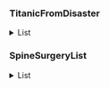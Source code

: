### TitanicFromDisaster

<details>
<summary>List</summary>

|No.|Variable|Definition|Key|분석가의견|
|--|--|--|--|--|
|1|PassengerId|탑승객 번호|Number|번호를 이용하여 해당 목록에 있는 인원 수 분석 가능|
|2|Pclass|등급|1,2,3|등급 수치를 이용하여 해당 등급에 있는 탑승객 분석 가능|
|3|Name|성명|String|특정 성씨나 이름을 가진 탑승객 분석 가능-같은 성씨를 가진 사람들을 구하여 가족관계 등을 파악가능|
|4|Sex|성별|male,female|성별에 따른 인원수 분석 가능-male은 m명,female은 n명|
|5|Age|나이|number|탑승객의 나이 평균 등을 분석 가능, 나이 구간별로 인원수 분석 가능|
|6|SibSp|동승한 형제 또는 배우자 수|NaN or number|몇 명의 형제나 배우자와 탑승하였는지에 해당하는 인원수를 기준으로 1명과 탑승한 인원은 m명, 2명과 탑승한 인원은 n명 등으로 분석 가능|
|7|Parch|동승한 부모 또는 아이 수|NaN or number|몇 명의 부모나 아이와 탑승하였는지에 해당하는 인원수를 기준으로 1명과 탑승한 인원은 m명, 2명과 탑승한 인원은 n명 등으로 분석 가능|
|8|Ticket|티켓 번호|String|String을 통해 어느 지역으로 가는 티켓인지 분석 가능, string 이 없는 티켓은 잘 모르겠음.|
|9|Fare|비용|number|비용값에 각각 기준을 0,10,20,30으로 정한 후 0~10 가격에 해당하는 탑승객은 몇명이 존재하는지 등 비용 간격별로 탑승객의 수 파악 가능 |
|10|Cabin|짐칸 번호|spelling + number or NaN|앞의 영어 spelling을 통해 몇번칸에 위치해있는지 파악이 가능. number를 통해 화물칸 내 번호가 몇번까지 부여되어 있는지 분석 가능. NaN을 통하여 짐칸을 사용하거나 사용하지 않는 탑승객 분석 가능|
|11|Embarked|탑승 장소|Q,S,C|도착하는 탑승 장소 별 탑승객의 인원 수, 인원 성별, 티켓 비용 평균 통계 등 분석 가능|
</details>




### SpineSurgeryList

<details>
<summary>List</summary>

|No.|Variable|Definition|Key|분석가의견|
|--|--|--|--|--|
|1|Unnamed: 0|?||환자 수 이외에는 정보 x|
|2|환자ID|환자를 식별하는 고유한 ID||환자 수 이외에는 정보 x|
|3|Large Lymphocyte|혈액 내 큰 림프구 수치를 나타내는 지표|숫자형|환자의 연령,흡연여부,고혈압여부 등에 따른 혈액내 림프구 수치의 분포를 분석|
|4|Location of herniation|탈출한 디스크의 위치|숫자형|ODI와의 상관관계를 분석|
|5|ODI|척추 통증 장애 지수로, 일상 생활에서 발생하는 제한 정도를 평가하는 지표|숫자형 or nan|탈출 디스크와의 상관관계를 분석|
|6|가족력|질병이나 유전적 소인이 부모나 가족 선조에 보이는 경우|범주형 : 0.,  1., nan|가족력에 따라 고혈압,당뇨,빈혈,신부전,암발병여부 등 질병과의 상관관계를 분석|
|7|간질성폐질환|폐 건강 상태를 나타내는 지표|범주형 : 0, 1||
|8|고혈압여부|고혈압 유무를 나타내는 지표|범주형 : 0, 1|고혈압 유무에 따라 값이 달라지는 헤모글로빈수치 등의 상관관계를 분석|
|9|과거수술횟수|과거 수술을 받은 횟수를 나타내는 지표|범주형:0, 1, 2, 3|각 횟수에 해당하는 환자를 관리|
|10|당뇨여부|당뇨병 유무를 나타내는 지표|범주형 : 0, 1|당뇨병 여부에 따른 헤모글로빈수치,혈전합병증 등의 상관관계를 분석|
|11|말초동맥질환여부|말초 동맥 질환 유무를 나타내는 지표|범주형||
|12|빈혈여부|빈혈 유무를 나타내는 지표|범주형 : 0, 1|빈혈 여부에 따른 헤모글로빈수치 등 분석|
|13|성별|남성 또는 여성 성별을 나타내는 지표|범주형 : 2, 1||
|14|스테로이드치료|스테로이드 치료 여부를 나타내는 지표|범주형 : 1, 0||
|15|신부전여부|신장 건강 상태를 나타내는 지표|범주형 : 0, 1||
|16|신장|체내 물질의 정상적인 배설을 도와주는 신장 기능을 나타내는 지표|||
|17|심혈관질환|심혈관 건강 상태를 나타내는 지표|||
|18|암발병여부|암 발생 여부를 나타내는 지표|범주형 : 0, 1||
|19|연령|나이를 나타내는 지표|숫자형|연령대 별로 구분하여 어느 질환의 분포가 많고 어느 증상을 나타내는지 통계 분석|
|20|우울증여부|우울증 유무를 나타내는 지표|범주형 : 0, 1, 2||
|21|입원기간|입원한 기간을 나타내는 지표|||
|22|입원일자|입원일을 나타내는 지표|||
|23|종양진행여부|종양의 진행 상태를 나타내는 지표|범주형 : 0, 1||
|24|직업|환자의 직업을 나타내는 지표|범주형 : '자영업', '운동선수', '특수전문직', '주부', '사업가', nan, '건설업', '운수업', '사무직','공무원', '농업', '의료직', '학생', '군인', '노동직', '교사', '예술가', '무직'|환자의 각 직업마다 걸리는 질환의 분포도를 통계 및 분석|
|25|체중|체중을 나타내는 지표|숫자형|체중과 질환의 발병 여부의 상관관계를 분석|
|26|퇴원일자|퇴원일을 나타내는 지표|||
|27|헤모글로빈수치|혈중 헤모글로빈 농도를 나타내는 지표|숫자형|헤모글로빈수치 값들 내에 여러 기준값을 정하고 질병과 헤모글로빈수치의 상관관계 분석|
|28|혈전합병증여부|혈전 합병증 유무를 나타내는 지표|범주형 : 0, 1||
|29|환자통증정도|환자의 통증 정도를 평가하는 지표|범주형 : 10,  7,  8,  9,  2,  1,  6,  5,  3,  4|환자가 갖고 있는 질환의 수와 환자의 통증 정도의 상관관계 분석|
|30|흡연여부|흡연 여부를 나타내는 지표|범주형 : 0, 1|흡연여부에 따른 암발병여부,간질성폐질환과의 상관관계를 분석|
|31|통증기간(월)|통증이 시작된 지난 기간을 나타내는 지표|||
|32|수술기법|수술 시 사용된 기술을 나타내는 지표|범주형 : 'TELD', 'IELD', nan||
|33|수술시간|수술 소요 시간을 나타내는 지표|||
|34|수술실패여부|수술 실패 여부를 나타내는 지표|범주형 : 0, 1||
|35|수술일자|수술을 받은 날짜를 나타내는 지표|||
|36|재발여부|척추 통증이 재발되었는지 여부를 나타내는 지표|범주형 : 0, 1||
|37|혈액형|환자의 혈액형을 나타내는 지표|범주형 : 'RH+A', 'RH+B', 'RH+O', 'RH+AB'||
|38|전방디스크높이(mm)|전방 디스크의 높이를 나타내는 지표|||
|39|후방디스크높이(mm)|후방 디스크의 높이를 나타내는 지표|||
|40|지방축적도|지방 축적 정도를 나타내는 지표|||
|41|Instability|척추 안정성을 나타내는 지표|||
|42|MF + ES|혼합 신경병증 및 대량 열 치료(미세파 관리 및 전기 자극)로 수행된 치료법|||
|43|Modic change|검은색과 밝은색의 조합으로 척추의 변형을 표시하는 방법으로, 척추 통증과 관련이 있을 수 있다.|범주형 : 3, 0, 2, 1||
|44|PI|척추 곡률을 나타내는 지표|||
|45|PT|척추 곡률을 나타내는 지표|||
|46|Seg Angle(raw)|	척추 각도를 나타내는 지표|||
|47|Vaccum disc|Vaccum disk는 디스크의 최종 단계로, 이 상태에서 쉽게 부러져 다른 퇴행성 디스크 질환을 유발한다.|||
|48|골밀도|골의 밀도를 나타내는 지표|||
|49|디스크단면적|디스크 단면적을 나타내는 지표|||
|50|디스크위치|디스크의 위치를 나타내는 지표|||
|51|척추이동척도|척추 이동 범위를 나타내는 지표|범주형 : 'Down', 'Up', 'Middle', 'Extremely down', 'Extremely up'||
|52|척추전방위증|척추의 사진에서 전방위증을 발견한 경우의 수준을 나타내는 지표|||
</details>